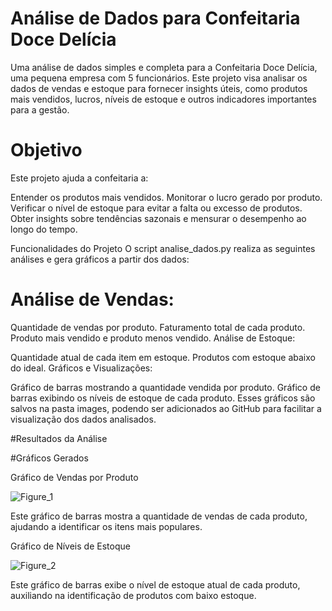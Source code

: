 # Análise de Dados para Confeitaria Doce Delícia


Uma análise de dados simples e completa para a Confeitaria Doce Delícia, uma pequena empresa com 5 funcionários. Este projeto visa analisar os dados de vendas e estoque para fornecer insights úteis, como produtos mais vendidos, lucros, níveis de estoque e outros indicadores importantes para a gestão.


# Objetivo
Este projeto ajuda a confeitaria a:

Entender os produtos mais vendidos.
Monitorar o lucro gerado por produto.
Verificar o nível de estoque para evitar a falta ou excesso de produtos.
Obter insights sobre tendências sazonais e mensurar o desempenho ao longo do tempo.


Funcionalidades do Projeto
O script analise_dados.py realiza as seguintes análises e gera gráficos a partir dos dados:


# Análise de Vendas:

Quantidade de vendas por produto.
Faturamento total de cada produto.
Produto mais vendido e produto menos vendido.
Análise de Estoque:

Quantidade atual de cada item em estoque.
Produtos com estoque abaixo do ideal.
Gráficos e Visualizações:

Gráfico de barras mostrando a quantidade vendida por produto.
Gráfico de barras exibindo os níveis de estoque de cada produto.
Esses gráficos são salvos na pasta images, podendo ser adicionados ao GitHub para facilitar a visualização dos dados analisados.


#Resultados da Análise

#Gráficos Gerados

 Gráfico de Vendas por Produto


 ![Figure_1](https://github.com/user-attachments/assets/ef2538e7-c6e6-4728-9204-bb0cae620679)

 
Este gráfico de barras mostra a quantidade de vendas de cada produto, ajudando a identificar os itens mais populares.


 Gráfico de Níveis de Estoque


![Figure_2](https://github.com/user-attachments/assets/c2e7c28d-0316-4290-850e-998eee74a56d)


Este gráfico de barras exibe o nível de estoque atual de cada produto, auxiliando na identificação de produtos com baixo estoque.



